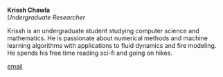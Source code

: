 **Krissh Chawla**  
*Undergraduate Researcher*

Krissh is an undergraduate student studying computer science and mathematics. He is passionate about numerical methods and machine learning algorithms with applications to fluid dynamics and fire modeling. He spends his free time reading sci-fi and going on hikes.

[email](mailto:krissh@stanford.edu)
